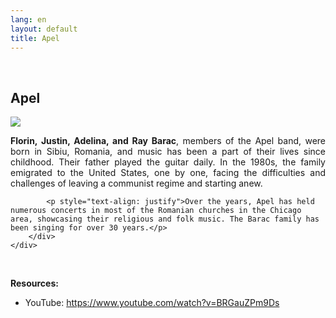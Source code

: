 ```yaml
---
lang: en
layout: default
title: Apel
---
```


<br>
<div class="container">
    <h2>Apel</h2>
    <div class="row">
        <div class="col-sm-5">
            <img class="img img-responsive" src="{{ site.baseurl }}/img/music/apel.png" />
        </div> 
        <div class="col-sm-4">
            <p style="text-align: justify"><strong>Florin, Justin, Adelina, and Ray Barac</strong>, members of the Apel band, were born in Sibiu, Romania, and music has been a part of their lives since childhood. Their father played the guitar daily. In the 1980s, the family emigrated to the United States, one by one, facing the difficulties and challenges of leaving a communist regime and starting anew.</p>
            
            <p style="text-align: justify">Over the years, Apel has held numerous concerts in most of the Romanian churches in the Chicago area, showcasing their religious and folk music. The Barac family has been singing for over 30 years.</p>
        </div>
    </div> 
</div>
<br>
<div class="container">
    <div class="row">
        <div class="col-sm-12">
            <p>
                <strong>Resources:</strong>
                <ul>
                    <li>YouTube: <a href="https://www.youtube.com/watch?v=BRGauZPm9Ds">https://www.youtube.com/watch?v=BRGauZPm9Ds</a></li>
                </ul>
             </p>
        </div>
    </div>
</div>
<br>
<br>